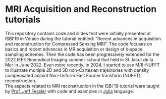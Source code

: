# MRI Acquisition and Reconstruction tutorials 


This repository contains code and slides that were initially presented at ISBI'19 in Venice during the tutorial entitled: "Recent advances in acquisition and reconstruction for Compressed Sensing MRI". The code focuses on basics and recent advances in MR acquisition or design of k-space sampling schemes. Then the code has been progressively extended for the 2022 IEEE Biomedical Imaging summer school that held in St Jacut de la Mer in June 2022. Even more recently, in 2024, I started to use MRI-NUFFT to illustrate multiple 2D and 3D non-Cartesian trajectories with density compensated adjoint Non-Unform Fast Fourier transform (NUFFT) reconstruction.   
The aspects related to MRI reconstruction in the ISBI'19 tutorial were taught by [Prof. Jeff Fessler](https://github.com/JeffFessler/MIRT.jl) with code and examples in [Julia](https://julialang.org/) language.

